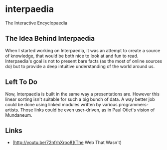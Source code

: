 interpaedia
===========
The Interactive Encyclopaedia

## The Idea Behind Interpaedia
When I started working on Interpaedia, it was an attempt
to create a source of knowledge, that would be both nice
to look at and fun to read. Interpaedia's goal is not to
present bare facts (as the most of online sources do) but
to provide a deep intuitive understanding of the world
around us.

## Left To Do
Now, Interpaedia is built in the same way a presentations
are. However this linear sorting isn't suitable for such
a big bunch of data. A way better job could be done using
linked modules written by various programmers-artists.
Those links could be even user-driven, as in Paul Otlet's
vision of Mundaneum.

## Links
* [http://youtu.be/72nfrhXroo8](The Web That Wasn't)
